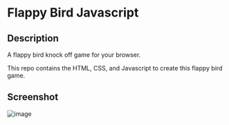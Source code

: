 # Flappy Bird Javascript

## Description

A flappy bird knock off game for your browser.

This repo contains the HTML, CSS, and Javascript to create this flappy bird game.

## Screenshot
![image](https://user-images.githubusercontent.com/120421650/220367638-7daba4fb-0f7d-46aa-a931-63b0859e16de.png)





